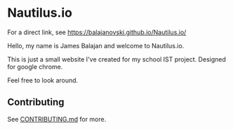 # Nautilus.io

For a direct link, see <https://balajanovski.github.io/Nautilus.io/>

Hello, my name is James Balajan and welcome to Nautilus.io.

This is just a small website I've created for my school IST project.
Designed for google chrome.

Feel free to look around.

   Contributing
------------------

See [CONTRIBUTING.md] for more.

[CONTRIBUTING.md]: ./CONTRIBUTING.md (Contributors)
